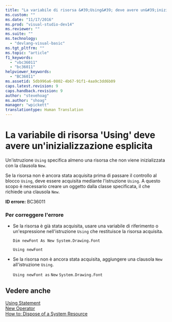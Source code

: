 ```yaml
---
title: "La variabile di risorsa &#39;Using&#39; deve avere un&#39;inizializzazione esplicita | Microsoft Docs"
ms.custom: ""
ms.date: "11/17/2016"
ms.prod: "visual-studio-dev14"
ms.reviewer: ""
ms.suite: ""
ms.technology: 
  - "devlang-visual-basic"
ms.tgt_pltfrm: ""
ms.topic: "article"
f1_keywords: 
  - "vbc36011"
  - "bc36011"
helpviewer_keywords: 
  - "BC36011"
ms.assetid: 5db996a6-0802-4b67-91f1-4aa9c3dd6b09
caps.latest.revision: 9
caps.handback.revision: 9
author: "stevehoag"
ms.author: "shoag"
manager: "wpickett"
translationtype: Human Translation
---
```

# La variabile di risorsa &#39;Using&#39; deve avere un&#39;inizializzazione esplicita
Un'istruzione `Using` specifica almeno una risorsa che non viene inizializzata con la clausola `New`.  
  
 Se la risorsa non è ancora stata acquisita prima di passare il controllo al blocco `Using`, deve essere acquisita mediante l'istruzione `Using`. A questo scopo è necessario creare un oggetto dalla classe specificata, il che richiede una clausola `New`.  
  
 **ID errore:** BC36011  
  
### Per correggere l'errore  
  
-   Se la risorsa è già stata acquisita, usare una variabile di riferimento o un'espressione nell'istruzione `Using` che restituisce la risorsa acquisita.  
  
     `Dim newFont As New System.Drawing.Font`  
  
     `Using newFont`  
  
-   Se la risorsa non è ancora stata acquisita, aggiungere una clausola `New` all'istruzione `Using`.  
  
     `Using newFont as`   `New`   `System.Drawing.Font`  
  
## Vedere anche  
 [Using Statement](../../visual-basic/language-reference/statements/using-statement.md)   
 [New Operator](../../visual-basic/language-reference/operators/new-operator.md)   
 [How to: Dispose of a System Resource](../../visual-basic/programming-guide/language-features/control-flow/how-to-dispose-of-a-system-resource.md)